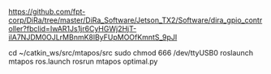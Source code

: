 https://github.com/fpt-corp/DiRa/tree/master/DiRa_Software/Jetson_TX2/Software/dira_gpio_controller?fbclid=IwAR1Js1jr6CyHGWj2HjT-ilA7NJDM0OJLrMBnmK8lByFUpMOOfKmntS_9pJI


cd ~/catkin_ws/src/mtapos/src
sudo chmod 666 /dev/ttyUSB0
roslaunch mtapos ros.launch
rosrun mtapos optimal.py
